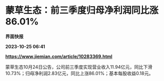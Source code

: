 # 蒙草生态：前三季度归母净利润同比涨86.01%
**界面快报**

**2023-10-25 06:41**

**https://www.jiemian.com/article/10283369.html**

蒙草生态10月24日公告，公司前三季度实现营业收入11.94亿元，同比下滑10.73%；归母净利润2.83亿元，同比上涨86.01%；基本每股收益0.18元。